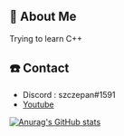 ## 📖 About Me
 Trying to learn C++

## ☎️ Contact
 - Discord : szczepan#1591
 - [Youtube](https://www.youtube.com/channel/UCClpLU0ZNUSuxFoZKbtJ8OQ)

[![Anurag's GitHub stats](https://github-readme-stats.vercel.app/api?username=Syzyzepan&anuraghazra)](https://github.com/anuraghazra/github-readme-stats)
